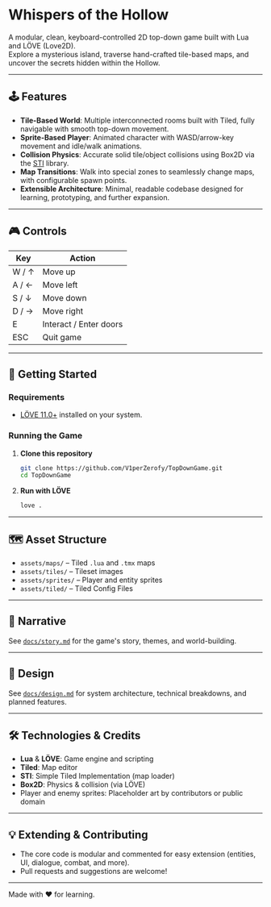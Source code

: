 # Whispers of the Hollow

A modular, clean, keyboard-controlled 2D top-down game built with Lua and LÖVE (Love2D).  
Explore a mysterious island, traverse hand-crafted tile-based maps, and uncover the secrets hidden within the Hollow.

---

## 🕹️ Features

- **Tile-Based World**: Multiple interconnected rooms built with Tiled, fully navigable with smooth top-down movement.
- **Sprite-Based Player**: Animated character with WASD/arrow-key movement and idle/walk animations.
- **Collision Physics**: Accurate solid tile/object collisions using Box2D via the [STI](https://github.com/karai17/Simple-Tiled-Implementation) library.
- **Map Transitions**: Walk into special zones to seamlessly change maps, with configurable spawn points.
- **Extensible Architecture**: Minimal, readable codebase designed for learning, prototyping, and further expansion.

---

## 🎮 Controls

| Key       | Action                        |
|-----------|------------------------------|
| W / ↑     | Move up                      |
| A / ←     | Move left                    |
| S / ↓     | Move down                    |
| D / →     | Move right                   |
| E         | Interact / Enter doors       |
| ESC       | Quit game                    |

---

## 🚀 Getting Started

### Requirements

- [LÖVE 11.0+](https://love2d.org/) installed on your system.

### Running the Game

1. **Clone this repository**
    ```bash
    git clone https://github.com/V1perZerofy/TopDownGame.git
    cd TopDownGame
    ```

2. **Run with LÖVE**
    ```bash
    love .
    ```

---

## 🗺️ Asset Structure

- `assets/maps/` – Tiled `.lua` and `.tmx` maps
- `assets/tiles/` – Tileset images
- `assets/sprites/` – Player and entity sprites
- `assets/tiled/` – Tiled Config Files

---

## 📖 Narrative

See [`docs/story.md`](docs/story.md) for the game's story, themes, and world-building.

---

## 📝 Design

See [`docs/design.md`](docs/design.md) for system architecture, technical breakdowns, and planned features.

---

## 🛠️ Technologies & Credits

- **Lua** & **LÖVE**: Game engine and scripting
- **Tiled**: Map editor
- **STI**: Simple Tiled Implementation (map loader)
- **Box2D**: Physics & collision (via LÖVE)
- Player and enemy sprites: Placeholder art by contributors or public domain

---

## 💡 Extending & Contributing

- The core code is modular and commented for easy extension (entities, UI, dialogue, combat, and more).
- Pull requests and suggestions are welcome!

---

Made with ♥ for learning.
